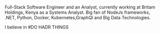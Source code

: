 Full-Stack Software Engineer and an Analyst, currently working at Britam Holdings, Kenya as a Systems Analyst. Big fan of NodeJs frameworks, .NET, Python, Docker, Kubernetes,GraphQl and Big Data Technologies.

I believe in #DO HADR THINGS
